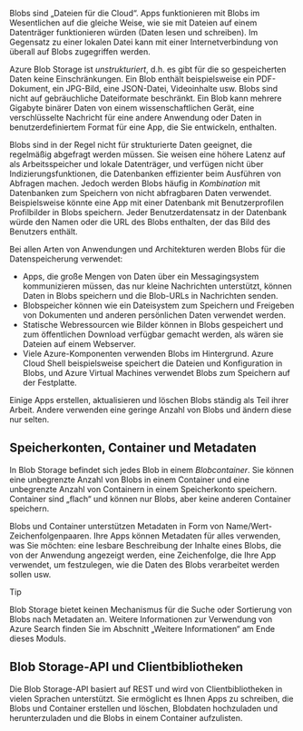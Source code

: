 Blobs sind „Dateien für die Cloud“. Apps funktionieren mit Blobs im Wesentlichen auf die gleiche Weise, wie sie mit Dateien auf einem Datenträger funktionieren würden (Daten lesen und schreiben). Im Gegensatz zu einer lokalen Datei kann mit einer Internetverbindung von überall auf Blobs zugegriffen werden.

Azure Blob Storage ist *unstrukturiert*, d.h. es gibt für die so gespeicherten Daten keine Einschränkungen. Ein Blob enthält beispielsweise ein PDF-Dokument, ein JPG-Bild, eine JSON-Datei, Videoinhalte usw. Blobs sind nicht auf gebräuchliche Dateiformate beschränkt. Ein Blob kann mehrere Gigabyte binärer Daten von einem wissenschaftlichen Gerät, eine verschlüsselte Nachricht für eine andere Anwendung oder Daten in benutzerdefiniertem Format für eine App, die Sie entwickeln, enthalten.

Blobs sind in der Regel nicht für strukturierte Daten geeignet, die regelmäßig abgefragt werden müssen. Sie weisen eine höhere Latenz auf als Arbeitsspeicher und lokale Datenträger, und verfügen nicht über Indizierungsfunktionen, die Datenbanken effizienter beim Ausführen von Abfragen machen. Jedoch werden Blobs häufig in *Kombination* mit Datenbanken zum Speichern von nicht abfragbaren Daten verwendet. Beispielsweise könnte eine App mit einer Datenbank mit Benutzerprofilen Profilbilder in Blobs speichern. Jeder Benutzerdatensatz in der Datenbank würde den Namen oder die URL des Blobs enthalten, der das Bild des Benutzers enthält.

Bei allen Arten von Anwendungen und Architekturen werden Blobs für die Datenspeicherung verwendet:

* Apps, die große Mengen von Daten über ein Messagingsystem kommunizieren müssen, das nur kleine Nachrichten unterstützt, können Daten in Blobs speichern und die Blob-URLs in Nachrichten senden.
* Blobspeicher können wie ein Dateisystem zum Speichern und Freigeben von Dokumenten und anderen persönlichen Daten verwendet werden.
* Statische Webressourcen wie Bilder können in Blobs gespeichert und zum öffentlichen Download verfügbar gemacht werden, als wären sie Dateien auf einem Webserver.
* Viele Azure-Komponenten verwenden Blobs im Hintergrund. Azure Cloud Shell beispielsweise speichert die Dateien und Konfiguration in Blobs, und Azure Virtual Machines verwendet Blobs zum Speichern auf der Festplatte.

Einige Apps erstellen, aktualisieren und löschen Blobs ständig als Teil ihrer Arbeit. Andere verwenden eine geringe Anzahl von Blobs und ändern diese nur selten.

## <a name="storage-accounts-containers-and-metadata"></a>Speicherkonten, Container und Metadaten

In Blob Storage befindet sich jedes Blob in einem *Blobcontainer*. Sie können eine unbegrenzte Anzahl von Blobs in einem Container und eine unbegrenzte Anzahl von Containern in einem Speicherkonto speichern. Container sind „flach“ und können nur Blobs, aber keine anderen Container speichern.

Blobs und Container unterstützen Metadaten in Form von Name/Wert-Zeichenfolgenpaaren. Ihre Apps können Metadaten für alles verwenden, was Sie möchten: eine lesbare Beschreibung der Inhalte eines Blobs, die von der Anwendung angezeigt werden, eine Zeichenfolge, die Ihre App verwendet, um festzulegen, wie die Daten des Blobs verarbeitet werden sollen usw.

> [!TIP]
> Blob Storage bietet keinen Mechanismus für die Suche oder Sortierung von Blobs nach Metadaten an. Weitere Informationen zur Verwendung von Azure Search finden Sie im Abschnitt „Weitere Informationen“ am Ende dieses Moduls.

## <a name="the-blob-storage-api-and-client-libraries"></a>Blob Storage-API und Clientbibliotheken

Die Blob Storage-API basiert auf REST und wird von Clientbibliotheken in vielen Sprachen unterstützt. Sie ermöglicht es Ihnen Apps zu schreiben, die Blobs und Container erstellen und löschen, Blobdaten hochzuladen und herunterzuladen und die Blobs in einem Container aufzulisten.